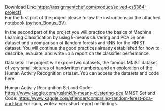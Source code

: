 Download Link: https://assignmentchef.com/product/solved-cs6364-project1
<br>
For the first part of the project please follow the instructions on the attached notebook (python_Bonus_BV).




In the second part of the project you will practice the basics of Machine Learning Classification by using k-means clustering and PCA on one dataset and a comparison of Random forests and kNN for the MNIST dataset.  You will continue the good practices already established for how to describe, evaluate, and write up a report on the classifier performance.

Datasets: The project will explore two datasets, the famous MNIST dataset of very small pictures of handwritten numbers, and an exploration of the Human Activity Recognition dataset. You can access the datasets and code here:

Human Activity Recognition Set and Code: <u>https://www.kaggle.com/ruslankl/k-means-clustering-pca</u> MNIST Set and Code: <u>https://www.kaggle.com/sflender/comparing-random-forest-pca-and-knn</u> For each, write a very short report on findings.